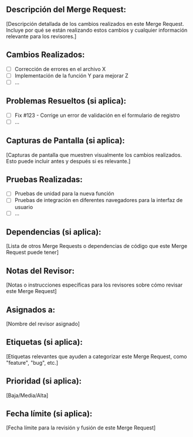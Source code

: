 ## Descripción del Merge Request:

[Descripción detallada de los cambios realizados en este Merge Request. Incluye por qué se están realizando estos cambios y cualquier información relevante para los revisores.]

## Cambios Realizados:

- [ ] Corrección de errores en el archivo X
- [ ] Implementación de la función Y para mejorar Z
- [ ] ...

## Problemas Resueltos (si aplica):

- [ ] Fix #123 - Corrige un error de validación en el formulario de registro
- [ ] ...

## Capturas de Pantalla (si aplica):

[Capturas de pantalla que muestren visualmente los cambios realizados. Esto puede incluir antes y después si es relevante.]

## Pruebas Realizadas:

- [ ] Pruebas de unidad para la nueva función
- [ ] Pruebas de integración en diferentes navegadores para la interfaz de usuario
- [ ] ...

## Dependencias (si aplica):

[Lista de otros Merge Requests o dependencias de código que este Merge Request puede tener]

## Notas del Revisor:

[Notas o instrucciones específicas para los revisores sobre cómo revisar este Merge Request]

## Asignados a:

[Nombre del revisor asignado]

## Etiquetas (si aplica):

[Etiquetas relevantes que ayuden a categorizar este Merge Request, como "feature", "bug", etc.]

## Prioridad (si aplica):

[Baja/Media/Alta]

## Fecha límite (si aplica):

[Fecha límite para la revisión y fusión de este Merge Request]
